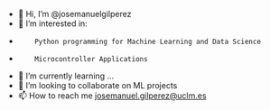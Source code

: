 - 👋 Hi, I’m @josemanuelgilperez
- 👀 I’m interested in:
-         Python programming for Machine Learning and Data Science
-         Microcontroller Applications
- 🌱 I’m currently learning ...
- 💞️ I’m looking to collaborate on ML projects 
- 📫 How to reach me josemanuel.gilperez@uclm.es

<!---
josemanuelgilperez/josemanuelgilperez is a ✨ special ✨ repository because its `README.md` (this file) appears on your GitHub profile.
You can click the Preview link to take a look at your changes.
--->
